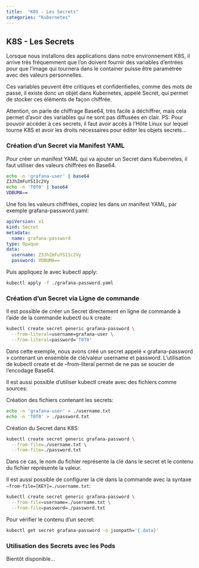 ```yaml
---
title:  "K8S - Les Secrets"
categories: "Kubernetes"
---
```


## K8S - Les Secrets

Lorsque nous installons des applications dans notre environnement K8S, il arrive très fréquemment que l’on doivent fournir des variables d’entrées pour que l’image qui tournera dans le container puisse être paramétrée avec des valeurs personnelles.

Ces variables peuvent être critiques et confidentielles, comme des mots de passe, il existe donc un objet dans Kubernetes, appelé Secret, qui permet de stocker ces éléments de façon chiffrée.

Attention, on parle de chiffrage Base64, très facile à déchiffrer, mais cela permet d’avoir des variables qui ne sont pas diffusées en clair.
PS: Pour pouvoir accéder à ces secrets, il faut avoir accès à l’Hôte Linux sur lequel tourne K8S et avoir les droits nécessaires pour éditer les objets secrets…

### Création d’un Secret via Manifest YAML
Pour créer un manifest YAML qui va ajouter un Secret dans Kubernetes, il faut utiliser des valeurs chiffrées en Base64.

```bash
echo -n 'grafana-user' | base64
Z3JhZmFuYS11c2Vy
echo -n 'T0T0' | base64
VDBUMA==
```

Une fois les valeurs chiffrées, copiez les dans un manifest YAML, par exemple grafana-password.yaml:

```yaml
apiVersion: v1
kind: Secret
metadata:
  name: grafana-password
type: Opaque
data:
  username: Z3JhZmFuYS11c2Vy
  password: VDBUMA==
```

Puis appliquez le avec kubectl apply:

```bash
kubectl apply -f ./grafana-password.yaml
```

### Création d’un Secret via Ligne de commande
Il est possible de créer un Secret directement en ligne de commande à l’aide de la commande kubectl ou k create:

```bash
kubectl create secret generic grafana-password \
  --from-literal=username=grafana-user \
  --from-literal=password='T0T0'
```

Dans cette exemple, nous avons créé un secret appelé « grafana-password » contenant un ensemble de clé/valeur username et password.
L’utilisation de kubectl create et de –from-literal permet de ne pas se soucier de l’encodage Base64.

Il est aussi possible d’utiliser kubectl create avec des fichiers comme sources:

Création des fichiers contenant les secrets:

```bash
echo -n 'grafana-user' > ./username.txt
echo -n 'T0T0' > ./password.txt
```

Création du Secret dans K8S:

```bash
kubectl create secret generic grafana-password \
  --from-file=./username.txt \
  --from-file=./password.txt
```

Dans ce cas, le nom du fichier représente la clé dans le secret et le contenu du fichier représente la valeur.

Il est aussi possible de configurer la clé dans la commande avec la syntaxe `–from-file=[KEY]=./username.txt`:

```bash
kubectl create secret generic grafana-password \
  --from-file=username=./username.txt \
  --from-file=password=./password.txt
```

Pour vérifier le contenu d’un secret:

```bash
kubectl get secret grafana-password -o jsonpath='{.data}'
```

### Utilisation des Secrets avec les Pods
Bientôt disponible…
